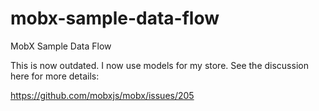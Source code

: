 # mobx-sample-data-flow
MobX Sample Data Flow

This is now outdated. I now use models for my store. See the discussion here for more details:

https://github.com/mobxjs/mobx/issues/205
